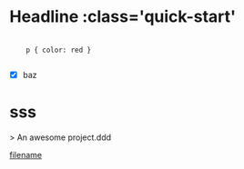 # Headline :class='quick-start'
<pre>
  <code class="language-css">
    p { color: red }
    </code>
</pre>
- [x] baz
<h1>sss</h1>
> An awesome project.ddd

[filename](./charu.md ':include')
<vuep template="#example"></vuep>

<script v-pre type="text/x-template" id="example">
  <template>
    <div>Hello, {{ name }}!</div>
  </template>

  <script>
    module.exports = {
      data: function () {
        return { name: 'Vue' }
      }
    }
  </script>
</script>
